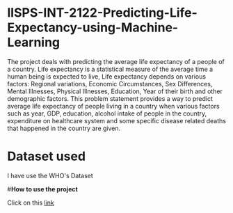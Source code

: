 # **llSPS-INT-2122-Predicting-Life-Expectancy-using-Machine-Learning**
 The project deals with predicting the average life expectancy of a people of a country. Life expectancy is a statistical measure of the 
 average time a human being is expected to live, Life expectancy depends on various factors: Regional variations, Economic Circumstances, 
 Sex Differences, Mental Illnesses, Physical Illnesses, Education, Year of their birth and other demographic factors. 
 This problem statement provides a way to predict average life expectancy of people living in a country when various factors such as year, 
 GDP, education, alcohol intake of people in the country, expenditure on healthcare system and some specific disease related deaths that happened in the country are given.

# **Dataset used**

I have use the WHO's Dataset

#**How to use the project** 

 Click on this [link](https://node-red-xlvvp.eu-gb.mybluemix.net/ui)
